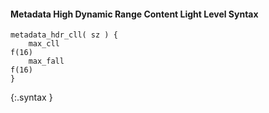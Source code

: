 #### Metadata High Dynamic Range Content Light Level Syntax

~~~~~
metadata_hdr_cll( sz ) {
    max_cll                                                                    f(16)
    max_fall                                                                   f(16)
}
~~~~~
{:.syntax }
